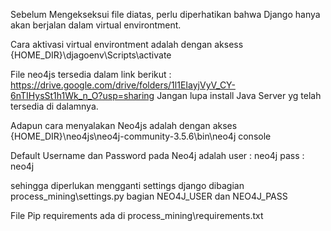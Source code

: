Sebelum Mengekseksui file diatas, perlu diperhatikan bahwa Django hanya akan berjalan dalam virtual environtment.

Cara aktivasi virtual environtment adalah dengan aksess {HOME_DIR}\djagoenv\Scripts\activate

File neo4js tersedia dalam link berikut : https://drive.google.com/drive/folders/1l1EIayjVyV_CY-6nTIHysSt1h1Wk_n_O?usp=sharing
Jangan lupa install Java Server yg telah tersedia di dalamnya.

Adapun cara menyalakan Neo4js adalah dengan akses {HOME_DIR}\neo4js\neo4j-community-3.5.6\bin\neo4j console

Default Username dan Password pada Neo4j adalah
user : neo4j
pass : neo4j

sehingga diperlukan mengganti settings django dibagian process_mining\settings.py bagian NEO4J_USER dan NEO4J_PASS

File Pip requirements ada di process_mining\requirements.txt
